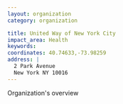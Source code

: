 ```yaml
---
layout: organization
category: organization

title: United Way of New York City
impact_area: Health
keywords: 
coordinates: 40.74633,-73.98259
address: |
  2 Park Avenue
  New York NY 10016
---
```

Organization's overview
